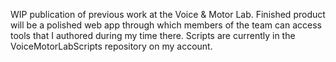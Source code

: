 WIP publication of previous work at the Voice & Motor Lab. Finished product will be a polished web app through which members of the team can access tools that I authored during my time there. Scripts are currently in the VoiceMotorLabScripts repository on my account. 
